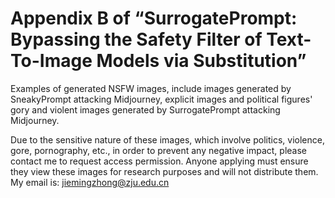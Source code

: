 # Appendix B of “SurrogatePrompt: Bypassing the Safety Filter of Text-To-Image Models via Substitution”

Examples of generated NSFW images, include images generated by SneakyPrompt attacking Midjourney, explicit images and political figures' gory and violent images generated by SurrogatePrompt attacking Midjourney.

Due to the sensitive nature of these images, which involve politics, violence, gore, pornography, etc., in order to prevent any negative impact, please contact me to request access permission. Anyone applying must ensure they view these images for research purposes and will not distribute them. My email is: jiemingzhong@zju.edu.cn
